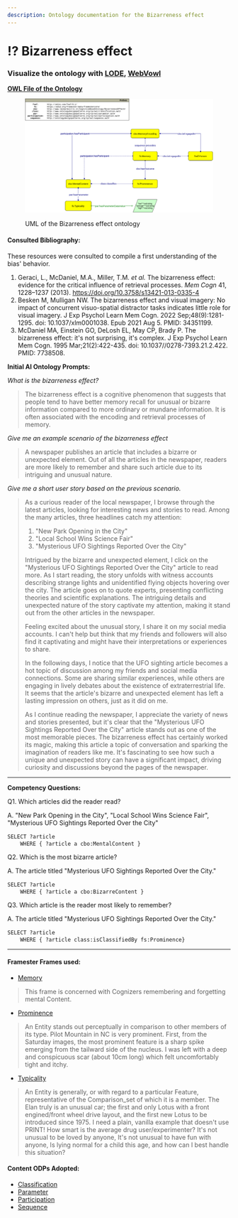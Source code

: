 ```yaml
---
description: Ontology documentation for the Bizarreness effect
---
```


# ⁉️ Bizarreness effect

### Visualize the ontology with [LODE](https://leonardozilli.it/CognitiveBiasOntology/lode_docs/BizarrenessEffect), [WebVowl](http://service.tib.eu/webvowl/#iri=http://leonardozilli.it/CognitiveBiasOntology/BizarrenessEffect.owl)

[**OWL File of the Ontology**](https://www.leonardozilli.it/CognitiveBiasOntology/BizarrenessEffect.owl)

<figure><img src="../.gitbook/assets/BizarrenessEffect.png" alt=""><figcaption><p>UML of the Bizarreness effect ontology</p></figcaption></figure>



#### Consulted Bibliography:

These resources were consulted to compile a first understanding of the bias' behavior.

1. Geraci, L., McDaniel, M.A., Miller, T.M. _et al._ The bizarreness effect: evidence for the critical influence of retrieval processes. _Mem Cogn_ 41, 1228–1237 (2013). https://doi.org/10.3758/s13421-013-0335-4
2. Besken M, Mulligan NW. The bizarreness effect and visual imagery: No impact of concurrent visuo-spatial distractor tasks indicates little role for visual imagery. J Exp Psychol Learn Mem Cogn. 2022 Sep;48(9):1281-1295. doi: 10.1037/xlm0001038. Epub 2021 Aug 5. PMID: 34351199.
3. McDaniel MA, Einstein GO, DeLosh EL, May CP, Brady P. The bizarreness effect: it's not surprising, it's complex. J Exp Psychol Learn Mem Cogn. 1995 Mar;21(2):422-435. doi: 10.1037//0278-7393.21.2.422. PMID: 7738508.

**Initial AI Ontology Prompts:**

_What is the bizarreness effect?_

> The bizarreness effect is a cognitive phenomenon that suggests that people tend to have better memory recall for unusual or bizarre information compared to more ordinary or mundane information. It is often associated with the encoding and retrieval processes of memory.

_Give me an example scenario of the bizarreness effect_

> A newspaper publishes an article that includes a bizarre or unexpected element. Out of all the articles in the newspaper, readers are more likely to remember and share such article due to its intriguing and unusual nature.

_Give me a short user story based on the previous scenario._

> As a curious reader of the local newspaper, I browse through the latest articles, looking for interesting news and stories to read. Among the many articles, three headlines catch my attention:
>
> 1. "New Park Opening in the City"
> 2. "Local School Wins Science Fair"
> 3. "Mysterious UFO Sightings Reported Over the City"
>
> Intrigued by the bizarre and unexpected element, I click on the "Mysterious UFO Sightings Reported Over the City" article to read more. As I start reading, the story unfolds with witness accounts describing strange lights and unidentified flying objects hovering over the city. The article goes on to quote experts, presenting conflicting theories and scientific explanations. The intriguing details and unexpected nature of the story captivate my attention, making it stand out from the other articles in the newspaper.
>
> Feeling excited about the unusual story, I share it on my social media accounts. I can't help but think that my friends and followers will also find it captivating and might have their interpretations or experiences to share.
>
> In the following days, I notice that the UFO sighting article becomes a hot topic of discussion among my friends and social media connections. Some are sharing similar experiences, while others are engaging in lively debates about the existence of extraterrestrial life. It seems that the article's bizarre and unexpected element has left a lasting impression on others, just as it did on me.
>
> As I continue reading the newspaper, I appreciate the variety of news and stories presented, but it's clear that the "Mysterious UFO Sightings Reported Over the City" article stands out as one of the most memorable pieces. The bizarreness effect has certainly worked its magic, making this article a topic of conversation and sparking the imagination of readers like me. It's fascinating to see how such a unique and unexpected story can have a significant impact, driving curiosity and discussions beyond the pages of the newspaper.

***

**Competency Questions:**

Q1. Which articles did the reader read?

A. "New Park Opening in the City", "Local School Wins Science Fair", "Mysterious UFO Sightings Reported Over the City"

```sparql
SELECT ?article
	WHERE { ?article a cbo:MentalContent }
```

Q2. Which is the most bizarre article?

A. The article titled "Mysterious UFO Sightings Reported Over the City."

```sparql
SELECT ?article
	WHERE { ?article a cbo:BizarreContent }
```

Q3. Which article is the reader most likely to remember?

A. The article titled "Mysterious UFO Sightings Reported Over the City."

```sparql
SELECT ?article
	WHERE { ?article class:isClassifiedBy fs:Prominence}
```

***

#### Framester Frames used:

* [Memory](https://w3id.org/framester/data/framestercore/Memory)

> This frame is concerned with Cognizers remembering and forgetting mental Content.

* [Prominence](https://w3id.org/framester/data/framestercore/Prominence)

> An Entity stands out perceptually in comparison to other members of its type. Pilot Mountain in NC is very prominent. First, from the Saturday images, the most prominent feature is a sharp spike emerging from the tailward side of the nucleus. I was left with a deep and conspicuous scar (about 10cm long) which felt uncomfortably tight and itchy.

* [Typicality](https://w3id.org/framester/data/framestercore/Typicality)

> An Entity is generally, or with regard to a particular Feature, representative of the Comparison\_set of which it is a member. The Elan truly is an unusual car; the first and only Lotus with a front engined/front wheel drive layout, and the first new Lotus to be introduced since 1975. I need a plain, vanilla example that doesn't use PRINT! How smart is the average drug user/experimenter? It's not unusual to be loved by anyone, It's not unusual to have fun with anyone, Is lying normal for a child this age, and how can I best handle this situation?

#### Content ODPs Adopted:

* [Classification](http://ontologydesignpatterns.org/wiki/Submissions:Classification)
* [Parameter](http://ontologydesignpatterns.org/wiki/Submissions:Parameter)
* [Participation](http://ontologydesignpatterns.org/wiki/Submissions:Participation)
* [Sequence](http://ontologydesignpatterns.org/wiki/Submissions:Sequence)

